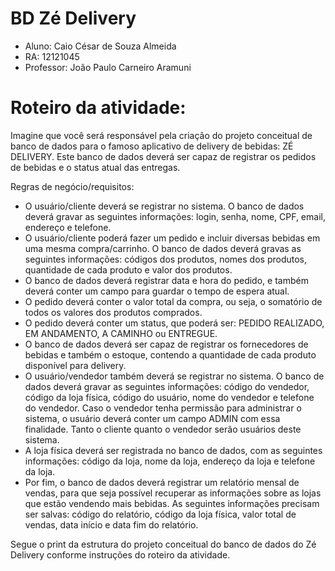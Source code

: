 # BD Zé Delivery
- Aluno: Caio César de Souza Almeida
- RA: 12121045
- Professor: João Paulo Carneiro Aramuni

# Roteiro da atividade: 

Imagine que você será responsável pela criação do projeto conceitual de banco de dados para o famoso aplicativo de delivery de bebidas: ZÉ DELIVERY. Este banco de dados deverá ser capaz de registrar os pedidos de bebidas e o status atual das entregas.

Regras de negócio/requisitos:
- O usuário/cliente deverá se registrar no sistema. O banco de dados deverá gravar as seguintes informações: login, senha, nome, CPF, email, endereço e telefone.
- O usuário/cliente poderá fazer um pedido e incluir diversas bebidas em uma mesma compra/carrinho. O banco de dados deverá gravas as seguintes informações: códigos dos produtos, nomes dos produtos, quantidade de cada produto e valor dos produtos.
- O banco de dados deverá registrar data e hora do pedido, e também deverá conter um campo para guardar o tempo de espera atual.
- O pedido deverá conter o valor total da compra, ou seja, o somatório de todos os valores dos produtos comprados.
- O pedido deverá conter um status, que poderá ser: PEDIDO REALIZADO, EM ANDAMENTO, A CAMINHO ou ENTREGUE.
- O banco de dados deverá ser capaz de registrar os fornecedores de bebidas e também o estoque, contendo a quantidade de cada produto disponível para delivery.
- O usuário/vendedor também deverá se registrar no sistema. O banco de dados deverá gravar as seguintes informações: código do vendedor, código da loja física, código do usuário, nome do vendedor e telefone do vendedor. Caso o vendedor tenha permissão para administrar o sistema, o usuário deverá conter um campo ADMIN com essa finalidade. Tanto o cliente quanto o vendedor serão usuários deste sistema.
- A loja física deverá ser registrada no banco de dados, com as seguintes informações: código da loja, nome da loja, endereço da loja e telefone da loja.
- Por fim, o banco de dados deverá registrar um relatório mensal de vendas, para que seja possível recuperar as informações sobre as lojas que estão vendendo mais bebidas. As seguintes informações precisam ser salvas: código do relatório, código da loja física, valor total de vendas, data início e data fim do relatório.

Segue o print da estrutura do projeto conceitual do banco de dados do Zé Delivery conforme instruções do roteiro da atividade.
